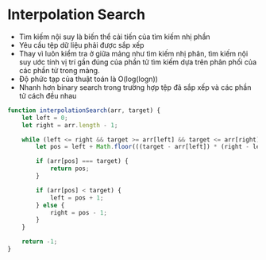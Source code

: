 # Interpolation Search
- Tìm kiếm nội suy là biến thể cải tiến của tìm kiếm nhị phần
- Yêu cầu tệp dữ liệu phải được sắp xếp
- Thay vì luôn kiểm tra ở giữa mảng như tìm kiếm nhị phân, tìm kiếm nội suy ước tính vị trí gần đúng của phần tử tìm kiếm dựa trên phân phối của các phần tử trong mảng.
- Độ phức tạp của thuật toán là O(log(logn))
- Nhanh hơn binary search trong trường hợp tệp đã sắp xếp và các phần tử cách đều nhau
```js
function interpolationSearch(arr, target) {
    let left = 0;
    let right = arr.length - 1;

    while (left <= right && target >= arr[left] && target <= arr[right]) {
        let pos = left + Math.floor(((target - arr[left]) * (right - left)) / (arr[right] - arr[left]));

        if (arr[pos] === target) {
            return pos;
        }

        if (arr[pos] < target) {
            left = pos + 1;
        } else {
            right = pos - 1;
        }
    }

    return -1;
}
```